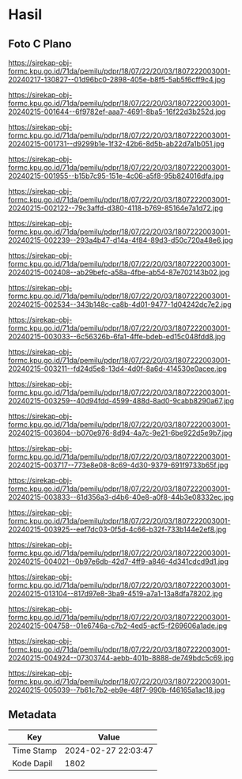 # Hasil

## Foto C Plano

https://sirekap-obj-formc.kpu.go.id/71da/pemilu/pdpr/18/07/22/20/03/1807222003001-20240217-130827--01d96bc0-2898-405e-b8f5-5ab5f6cff9c4.jpg

https://sirekap-obj-formc.kpu.go.id/71da/pemilu/pdpr/18/07/22/20/03/1807222003001-20240215-001644--6f9782ef-aaa7-4691-8ba5-16f22d3b252d.jpg

https://sirekap-obj-formc.kpu.go.id/71da/pemilu/pdpr/18/07/22/20/03/1807222003001-20240215-001731--d9299b1e-1f32-42b6-8d5b-ab22d7a1b051.jpg

https://sirekap-obj-formc.kpu.go.id/71da/pemilu/pdpr/18/07/22/20/03/1807222003001-20240215-001955--b15b7c95-151e-4c06-a5f8-95b824016dfa.jpg

https://sirekap-obj-formc.kpu.go.id/71da/pemilu/pdpr/18/07/22/20/03/1807222003001-20240215-002122--79c3affd-d380-4118-b769-85164e7a1d72.jpg

https://sirekap-obj-formc.kpu.go.id/71da/pemilu/pdpr/18/07/22/20/03/1807222003001-20240215-002239--293a4b47-d14a-4f84-89d3-d50c720a48e6.jpg

https://sirekap-obj-formc.kpu.go.id/71da/pemilu/pdpr/18/07/22/20/03/1807222003001-20240215-002408--ab29befc-a58a-4fbe-ab54-87e702143b02.jpg

https://sirekap-obj-formc.kpu.go.id/71da/pemilu/pdpr/18/07/22/20/03/1807222003001-20240215-002534--343b148c-ca8b-4d01-9477-1d04242dc7e2.jpg

https://sirekap-obj-formc.kpu.go.id/71da/pemilu/pdpr/18/07/22/20/03/1807222003001-20240215-003033--6c56326b-6fa1-4ffe-bdeb-ed15c048fdd8.jpg

https://sirekap-obj-formc.kpu.go.id/71da/pemilu/pdpr/18/07/22/20/03/1807222003001-20240215-003211--fd24d5e8-13d4-4d0f-8a6d-414530e0acee.jpg

https://sirekap-obj-formc.kpu.go.id/71da/pemilu/pdpr/18/07/22/20/03/1807222003001-20240215-003259--40d94fdd-4599-488d-8ad0-9cabb8290a67.jpg

https://sirekap-obj-formc.kpu.go.id/71da/pemilu/pdpr/18/07/22/20/03/1807222003001-20240215-003604--b070e976-8d94-4a7c-9e21-6be922d5e9b7.jpg

https://sirekap-obj-formc.kpu.go.id/71da/pemilu/pdpr/18/07/22/20/03/1807222003001-20240215-003717--773e8e08-8c69-4d30-9379-691f9733b65f.jpg

https://sirekap-obj-formc.kpu.go.id/71da/pemilu/pdpr/18/07/22/20/03/1807222003001-20240215-003833--61d356a3-d4b6-40e8-a0f8-44b3e08332ec.jpg

https://sirekap-obj-formc.kpu.go.id/71da/pemilu/pdpr/18/07/22/20/03/1807222003001-20240215-003925--eef7dc03-0f5d-4c66-b32f-733b144e2ef8.jpg

https://sirekap-obj-formc.kpu.go.id/71da/pemilu/pdpr/18/07/22/20/03/1807222003001-20240215-004021--0b97e6db-42d7-4ff9-a846-4d341cdcd9d1.jpg

https://sirekap-obj-formc.kpu.go.id/71da/pemilu/pdpr/18/07/22/20/03/1807222003001-20240215-013104--817d97e8-3ba9-4519-a7a1-13a8dfa78202.jpg

https://sirekap-obj-formc.kpu.go.id/71da/pemilu/pdpr/18/07/22/20/03/1807222003001-20240215-004758--01e6746a-c7b2-4ed5-acf5-f269606a1ade.jpg

https://sirekap-obj-formc.kpu.go.id/71da/pemilu/pdpr/18/07/22/20/03/1807222003001-20240215-004924--07303744-aebb-401b-8888-de749bdc5c69.jpg

https://sirekap-obj-formc.kpu.go.id/71da/pemilu/pdpr/18/07/22/20/03/1807222003001-20240215-005039--7b61c7b2-eb9e-48f7-990b-f46165a1ac18.jpg


## Metadata

| Key        | Value               |
| ---------- | ------------------- |
| Time Stamp | 2024-02-27 22:03:47 |
| Kode Dapil | 1802                |



